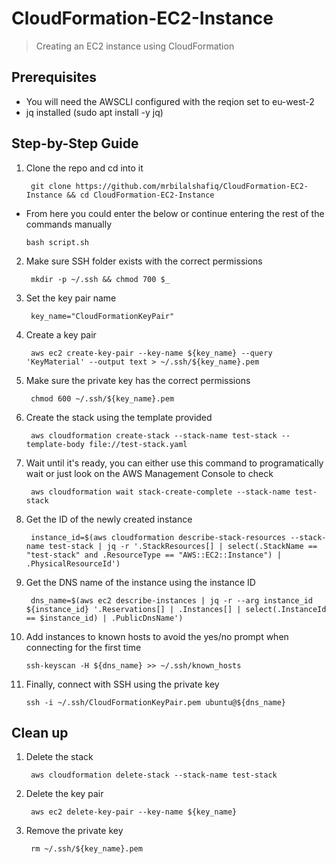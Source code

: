 # CloudFormation-EC2-Instance
> Creating an EC2 instance using CloudFormation

## Prerequisites
* You will need the AWSCLI configured with the reqion set to eu-west-2
* jq installed (sudo apt install -y jq)

## Step-by-Step Guide

1. Clone the repo and cd into it

        git clone https://github.com/mrbilalshafiq/CloudFormation-EC2-Instance && cd CloudFormation-EC2-Instance
        
  * From here you could enter the below or continue entering the rest of the commands manually
        
        bash script.sh

2. Make sure SSH folder exists with the correct permissions

        mkdir -p ~/.ssh && chmod 700 $_
        
3. Set the key pair name

        key_name="CloudFormationKeyPair"

4. Create a key pair

        aws ec2 create-key-pair --key-name ${key_name} --query 'KeyMaterial' --output text > ~/.ssh/${key_name}.pem
        
5. Make sure the private key has the correct permissions

        chmod 600 ~/.ssh/${key_name}.pem
        
6. Create the stack using the template provided        

        aws cloudformation create-stack --stack-name test-stack --template-body file://test-stack.yaml
        
7. Wait until it's ready, you can either use this command to programatically wait or just look on the AWS Management Console to check

        aws cloudformation wait stack-create-complete --stack-name test-stack
        
8. Get the ID of the newly created instance

        instance_id=$(aws cloudformation describe-stack-resources --stack-name test-stack | jq -r '.StackResources[] | select(.StackName == "test-stack" and .ResourceType == "AWS::EC2::Instance") | .PhysicalResourceId') 
        
9. Get the DNS name of the instance using the instance ID

        dns_name=$(aws ec2 describe-instances | jq -r --arg instance_id ${instance_id} '.Reservations[] | .Instances[] | select(.InstanceId == $instance_id) | .PublicDnsName')
        
10. Add instances to known hosts to avoid the yes/no prompt when connecting for the first time

        ssh-keyscan -H ${dns_name} >> ~/.ssh/known_hosts
        
11. Finally, connect with SSH using the private key

        ssh -i ~/.ssh/CloudFormationKeyPair.pem ubuntu@${dns_name}
        
## Clean up

1. Delete the stack 

        aws cloudformation delete-stack --stack-name test-stack
        
2. Delete the key pair

        aws ec2 delete-key-pair --key-name ${key_name}
        
3. Remove the private key

        rm ~/.ssh/${key_name}.pem
